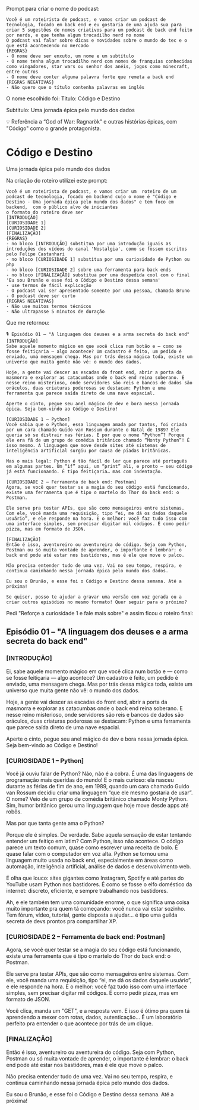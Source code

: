 Prompt para criar o nome do podcast:

```
Você é um roteirista de podcast, e vamos criar um podcast de tecnologia, focado em back end e eu gostaria de uma ajuda sua para criar 5 sugestões de nomes criativos para um podcast de back end feito por nerds, e que tenha algum trocadilho nerd no nome 
O podcast vai falar sobre dicas e novidades sobre o mundo do tec e o que está acontecendo no mercado
{REGRAS} 
- O nome deve ser enxuto, um nome e um subtítulo
- O nome tenha algum trocadilho nerd com nomes de franquias conhecidas como vingadores, star wars ou senhor dos anéis, jogos como minecraft, entre outros
- O nome deve conter alguma palavra forte que remeta a back end 
{REGRAS NEGATIVAS} 
- Não quero que o título contenha palavras em inglês 
```
 O nome escolhido foi:
Titulo: Código e Destino

Subtitulo: Uma jornada épica pelo mundo dos dados

💡 Referência a “God of War: Ragnarök” e outras histórias épicas, com "Código" como o grande protagonista.

# Código e Destino
Uma jornada épica pelo mundo dos dados

Na criação do roteiro utilizei este prompt:
```
Você é um roteirista de podcast, e vamos criar um  roteiro de um podcast de tecnologia, focado em backend cujo o nome é "Código e Destino - Uma jornada épica pelo mundo dos dados" e tem foco em backend,  com o público alvo de iniciantes
o formato do roteiro deve ser 
[INTRODUÇÃO] 
[CURIOSIDADE 1] 
[CURIOSIDADE 2] 
[FINALIZAÇÃO] 
{REGRAS} 
- no bloco [INTRODUÇÃO] substitua por uma introdução iguais as introduções dos vídeos do canal 'Nostalgia', como se fossem escritos pelo Felipe Castanhari
- no bloco [CURIOSIDADE 1] substitua por uma curiosidade de Python ou php 
- no bloco [CURIOSIDADE 2] sobre uma ferramenta para back ends 
- no bloco [FINALIZAÇÃO] substitua por uma despedida cool com o final 'Eu sou Brunão e esse foi o Código e Destino dessa semana' 
- use termos de fácil explicação 
- O podcast vai ser apresentado somente por uma pessoa, chamada Bruno
- O podcast deve ser curto 
{REGRAS NEGATIVAS} 
- Não use muitos termos técnicos 
- Não ultrapasse 5 minutos de duração
```
Que me retornou:
```
🎙️ Episódio 01 – "A linguagem dos deuses e a arma secreta do back end"
[INTRODUÇÃO]
Sabe aquele momento mágico em que você clica num botão e — como se fosse feitiçaria — algo acontece? Um cadastro é feito, um pedido é enviado, uma mensagem chega. Mas por trás dessa mágica toda, existe um universo que muita gente não vê: o mundo dos dados.

Hoje, a gente vai descer as escadas do front end, abrir a porta da masmorra e explorar as catacumbas onde o back end reina soberano. E nesse reino misterioso, onde servidores são reis e bancos de dados são oráculos, duas criaturas poderosas se destacam: Python e uma ferramenta que parece saída direto de uma nave espacial.

Aperte o cinto, pegue seu anel mágico de dev e bora nessa jornada épica. Seja bem-vindo ao Código e Destino!

[CURIOSIDADE 1 – Python]
Você sabia que o Python, essa linguagem amada por tantos, foi criada por um cara chamado Guido van Rossum durante o Natal de 1989? Ele queria só se distrair nas férias. E por que o nome “Python”? Porque ele era fã de um grupo de comédia britânico chamado “Monty Python”! É isso mesmo. A linguagem que move desde sites até sistemas de inteligência artificial surgiu por causa de piadas britânicas.

Mas o mais legal: Python é tão fácil de ler que parece até português em algumas partes. Um “if” aqui, um “print” ali, e pronto — seu código já está funcionando. É tipo feitiçaria… mas com indentação.

[CURIOSIDADE 2 – Ferramenta de back end: Postman]
Agora, se você quer testar se a magia do seu código está funcionando, existe uma ferramenta que é tipo o martelo do Thor do back end: o Postman.

Ele serve pra testar APIs, que são como mensageiros entre sistemas. Com ele, você manda uma requisição, tipo “ei, me dá os dados daquele usuário”, e ele responde na hora. E o melhor: você faz tudo isso com uma interface simples, sem precisar digitar mil códigos. É como pedir pizza, mas em formato de JSON.

[FINALIZAÇÃO]
Então é isso, aventureiro ou aventureira do código. Seja com Python, Postman ou só muita vontade de aprender, o importante é lembrar: o back end pode até estar nos bastidores, mas é ele que move o palco.

Não precisa entender tudo de uma vez. Vai no seu tempo, respira, e continua caminhando nessa jornada épica pelo mundo dos dados.

Eu sou o Brunão, e esse foi o Código e Destino dessa semana. Até a próxima!

Se quiser, posso te ajudar a gravar uma versão com voz gerada ou a criar outros episódios no mesmo formato! Quer seguir para o próximo?
```
Pedi "Reforçe a curiosidade 1 e fale mais sobre" e assim ficou o roteiro final:

## Episódio 01 – "A linguagem dos deuses e a arma secreta do back end"
### [INTRODUÇÃO]
Ei, sabe aquele momento mágico em que você clica num botão e — como se fosse feitiçaria — algo acontece? Um cadastro é feito, um pedido é enviado, uma mensagem chega. Mas por trás dessa mágica toda, existe um universo que muita gente não vê: o mundo dos dados.

Hoje, a gente vai descer as escadas do front end, abrir a porta da masmorra e explorar as catacumbas onde o back end reina soberano. E nesse reino misterioso, onde servidores são reis e bancos de dados são oráculos, duas criaturas poderosas se destacam: Python e uma ferramenta que parece saída direto de uma nave espacial.

Aperte o cinto, pegue seu anel mágico de dev e bora nessa jornada épica. Seja bem-vindo ao Código e Destino!

### [CURIOSIDADE 1 – Python]
Você já ouviu falar de Python? Não, não é a cobra. É uma das linguagens de programação mais queridas do mundo! E o mais curioso: ela nasceu durante as férias de fim de ano, em 1989, quando um cara chamado Guido van Rossum decidiu criar uma linguagem “que ele mesmo gostaria de usar”. O nome? Veio de um grupo de comédia britânico chamado Monty Python. Sim, humor britânico gerou uma linguagem que hoje move desde apps até robôs.

Mas por que tanta gente ama o Python?

Porque ele é simples. De verdade. Sabe aquela sensação de estar tentando entender um feitiço em latim? Com Python, isso não acontece. O código parece um texto comum, quase como escrever uma receita de bolo.
É quase falar com o computador em voz alta. Python se tornou uma linguagem muito usada no back end, especialmente em áreas como automação, inteligência artificial, análise de dados e desenvolvimento web.

E olha que louco: sites gigantes como Instagram, Spotify e até partes do YouTube usam Python nos bastidores. É como se fosse o elfo doméstico da internet: discreto, eficiente, e sempre trabalhando nos bastidores.

Ah, e ele também tem uma comunidade enorme, o que significa uma coisa muito importante pra quem tá começando: você nunca vai estar sozinho. Tem fórum, vídeo, tutorial, gente disposta a ajudar... é tipo uma guilda secreta de devs prontos pra compartilhar XP.

### [CURIOSIDADE 2 – Ferramenta de back end: Postman]
Agora, se você quer testar se a magia do seu código está funcionando, existe uma ferramenta que é tipo o martelo do Thor do back end: o Postman.

Ele serve pra testar APIs, que são como mensageiros entre sistemas. Com ele, você manda uma requisição, tipo “ei, me dá os dados daquele usuário”, e ele responde na hora. E o melhor: você faz tudo isso com uma interface simples, sem precisar digitar mil códigos. É como pedir pizza, mas em formato de JSON.

Você clica, manda um "GET", e a resposta vem. E isso é ótimo pra quem tá aprendendo a mexer com rotas, dados, autenticação... É um laboratório perfeito pra entender o que acontece por trás de um clique.

### [FINALIZAÇÃO]
Então é isso, aventureiro ou aventureira do código. Seja com Python, Postman ou só muita vontade de aprender, o importante é lembrar: o back end pode até estar nos bastidores, mas é ele que move o palco.

Não precisa entender tudo de uma vez. Vai no seu tempo, respira, e continua caminhando nessa jornada épica pelo mundo dos dados.

Eu sou o Brunão, e esse foi o Código e Destino dessa semana. Até a próxima!



